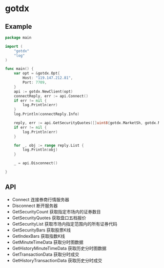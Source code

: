 # gotdx


## Example
```go
package main

import (
	"gotdx"
	"log"
)

func main() {
	var opt = &gotdx.Opt{
		Host: "119.147.212.81",
		Port: 7709,
	}
	api := gotdx.NewClient(opt)
	connectReply, err := api.Connect()
	if err != nil {
		log.Println(err)
	}
	log.Println(connectReply.Info)

	reply, err := api.GetSecurityQuotes([]uint8{gotdx.MarketSh, gotdx.MarketSz}, []string{"000001", "600008"})
	if err != nil {
		log.Println(err)
	}

	for _, obj := range reply.List {
		log.Println(obj)
	}

	_ = api.Disconnect()

}


```

## API

- Connect 连接券商行情服务器
- Disconnect 断开服务器
- GetSecurityCount 获取指定市场内的证券数目
- GetSecurityQuotes 获取盘口五档报价
- GetSecurityList 获取市场内指定范围内的所有证券代码
- GetSecurityBars 获取股票K线
- GetIndexBars 获取指数K线
- GetMinuteTimeData 获取分时图数据
- GetHistoryMinuteTimeData 获取历史分时图数据
- GetTransactionData 获取分时成交
- GetHistoryTransactionData 获取历史分时成交